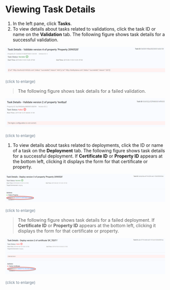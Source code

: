 <!--?xml version="1.0" encoding="utf-8"?-->

# Viewing Task Details

1. In the left pane, click **Tasks**.
2. To view details about tasks related to validations, click the task ID or name on the **Validation** tab. The following figure shows task details for a successful validation.

<!-- -->

![null](<../Resources/Images/Successful Validation.png>)

<span style="color: #708090; font-size: 9pt;">(click to enlarge)</span>

> The following figure shows task details for a failed validation.

![null](<../Resources/Images/Failed Validation.png>)

<span style="color: #708090; font-size: 9pt;">(click to enlarge)</span>

1. To view details about tasks related to deployments, click the ID or name of a task on the **Deployment** tab. The following figure shows task details for a successful deployment. If **Certificate ID** or **Property ID** appears at the bottom left, clicking it displays the form for that certificate or property.

<!-- -->

![null](<../Resources/Images/Successful Deployment.png>)

<span style="color: #708090; font-size: 9pt;">(click to enlarge)</span>

> The following figure shows task details for a failed deployment. If **Certificate ID** or **Property ID** appears at the bottom left, clicking it displays the form for that certificate or property.

![null](<../Resources/Images/Failed Deployment.png>)

<span style="color: #708090; font-size: 9pt;">(click to enlarge)</span>

